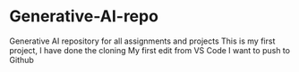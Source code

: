 # Generative-AI-repo
Generative AI repository for all assignments and projects
This is my first project, I have done the cloning
My first edit from VS Code
I want to push to Github